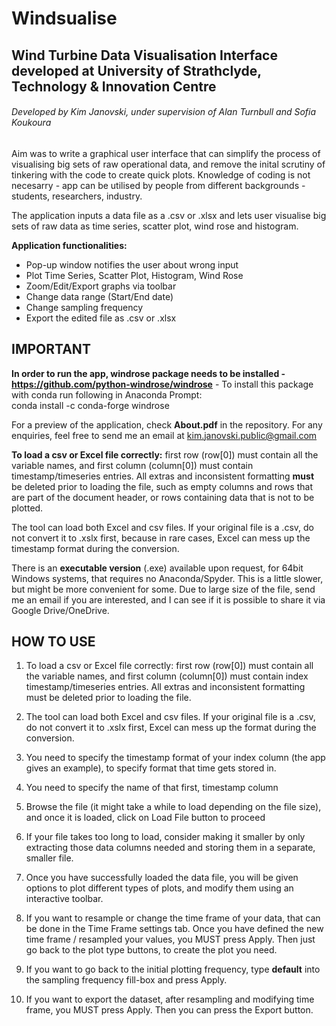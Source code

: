 # Windsualise
## Wind Turbine Data Visualisation Interface developed at University of Strathclyde, Technology &amp; Innovation Centre
###### Developed by Kim Janovski, under supervision of Alan Turnbull and Sofia Koukoura



Aim was to write a graphical user interface that can simplify the process of visualising big sets of raw operational data, and remove the inital scrutiny of tinkering with the code to create quick plots.
Knowledge of coding is not necesarry - app can be utilised by people from different backgrounds - students, researchers, industry.

The application inputs a data file as a .csv or .xlsx and lets user visualise big sets of raw data as time series, scatter plot, wind rose and histogram.

**Application functionalities:**
- Pop-up window notifies the user about wrong input
- Plot Time Series, Scatter Plot, Histogram, Wind Rose
- Zoom/Edit/Export graphs via toolbar
- Change data range (Start/End date)
- Change sampling frequency
- Export the edited file as .csv or .xlsx

## **IMPORTANT**
 **In order to run the app, windrose package needs to be installed - https://github.com/python-windrose/windrose** - To install this package with conda run following in Anaconda Prompt:\
conda install -c conda-forge windrose

For a preview of the application, check **About.pdf** in the repository.
For any enquiries, feel free to send me an email at kim.janovski.public@gmail.com

**To load a csv or Excel file correctly:** first row (row[0]) must contain all the variable names, and first column (column[0]) must contain timestamp/timeseries entries. All extras and inconsistent formatting **must** be deleted prior to loading the file, such as empty columns and rows that are part of the document header, or rows containing data that is not to be plotted.

The tool can load both Excel and csv files.
If your original file is a .csv, do not convert it to .xslx first, because in rare cases, Excel can mess up the timestamp format during the conversion.

There is an **executable version** (.exe) available upon request, for 64bit Windows systems, that requires no
Anaconda/Spyder. This is a little slower, but might be more convenient for some.
Due to large size of the file, send me an email if you are interested, and I can see if it is possible to share it
via Google Drive/OneDrive.


## **HOW TO USE**

1) To load a csv or Excel file correctly: first row (row[0]) must contain all the variable names, and first column (column[0]) must contain index timestamp/timeseries entries. All extras and inconsistent formatting must be deleted prior to loading the file.

2) The tool can load both Excel and csv files. If your original file is a .csv, do not convert it to .xslx first, Excel can mess up the format during the conversion.

3) You need to specify the timestamp format of your index column (the app gives an example), to specify format that time gets stored in.

4) You need to specify the name of that first, timestamp column

5) Browse the file  (it might take a while to load depending on the file size), and once it is loaded, click on Load File button to proceed

6) If your file takes too long to load, consider making it smaller by only extracting those data columns needed and storing them in a separate, smaller file.

7) Once you have successfully loaded the data file, you will be given options to plot different types of plots, and modify them using an interactive toolbar.

8) If you want to resample or change the time frame of your data, that can be done in the Time Frame settings tab. Once you have defined the new time frame / resampled your values, you MUST press Apply. Then just go back to the plot type buttons, to create the plot you need.

9) If you want to go back to the initial plotting frequency, type **default** into the sampling frequency fill-box and press Apply.

10) If you want to export the dataset, after resampling and modifying time frame, you MUST press Apply. Then you can press the Export button.
